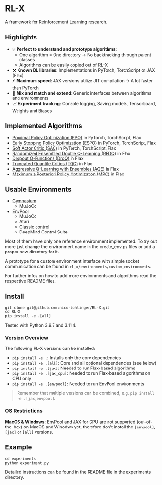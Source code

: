# RL-X

A framework for Reinforcement Learning research.


## Highlights

- 💡 **Perfect to understand and prototype algorithms**:
    - One algorithm = One directory -> No backtracking through  parent classes
    - Algorithms can be easily copied out of RL-X
- ⚒️ **Known DL libraries**: Implementations in PyTorch, TorchScript or JAX (Flax)
- ⚡ **Maximum speed**: JAX versions utilize JIT compilation -> A lot faster than PyTorch
- 🧪 **Mix and match and extend**: Generic interfaces between algorithms and environments
- 📈 **Experiment tracking**: Console logging, Saving models, Tensorboard, Weights and Biases


## Implemented Algorithms
- [Proximal Policy Optimization (PPO)](https://arxiv.org/abs/1707.06347) in PyTorch, TorchScript, Flax
- [Early Stopping Policy Optimization (ESPO)](https://arxiv.org/abs/2202.00079) in PyTorch, TorchScript, Flax
- [Soft Actor Critic (SAC)](https://arxiv.org/abs/1801.01290) in PyTorch, TorchScript, Flax
- [Randomized Ensembled Double Q-Learning (REDQ)](https://arxiv.org/abs/2101.05982) in Flax
- [Dropout Q-Functions (DroQ)](https://arxiv.org/abs/2110.02034) in Flax
- [Truncated Quantile Critics (TQC)](https://arxiv.org/abs/2005.04269) in Flax
- [Aggressive Q-Learning with Ensembles (AQE)](https://arxiv.org/abs/2111.09159) in Flax
- [Maximum a Posteriori Policy Optimization (MPO)](https://arxiv.org/pdf/1806.06920) in Flax


## Usable Environments
- [Gymnasium](https://github.com/Farama-Foundation/Gymnasium)
    - MuJoCo
- [EnvPool](https://github.com/sail-sg/envpool)
    - MuJoCo
    - Atari
    - Classic control
    - DeepMind Control Suite

Most of them have only one reference environment implemented.
To try out more just change the environment name in the create_env.py files or add a proper new directory for it.

A prototype for a custom environment interface with simple socket communication can be found in ```rl_x/environments/custom_environments```.

For further infos on how to add more environments and algorithms read the respective README files.


## Install

```
git clone git@github.com:nico-bohlinger/RL-X.git
cd RL-X
pip install -e .[all]
```

Tested with Python 3.9.7 and 3.11.4.

### Version Overview
The following RL-X versions can be installed:
- ```pip install -e .```: Installs only the core dependencies
- ```pip install -e .[all]```: Core and all optional dependencies (see below)
- ```pip install -e .[jax]```: Needed to run Flax-based algorithms
- ```pip install -e .[jax_cpu]```: Needed to run Flax-based algorithms on CPU only
- ```pip install -e .[envpool]```: Needed to run EnvPool environments

> Remember that multiple versions can be combined, e.g. ```pip install -e .[jax,envpool]```.

### OS Restrictions
**MacOS & Windows**: EnvPool and JAX for GPU are not supported (out-of-the-box) on MacOS and Winodws yet, therefore don't install the ```[envpool]```, ```[jax]``` or ```[all]``` versions.


## Example
```
cd experiments
python experiment.py
```
Detailed instructions can be found in the README file in the experiments directory.